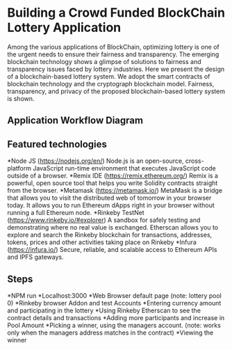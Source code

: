 # Building a Crowd Funded BlockChain Lottery Application

Among the various applications of BlockChain, optimizing lottery is one of the urgent needs to ensure their fairness and transparency. The emerging blockchain technology shows a glimpse of solutions to fairness and transparency issues faced by lottery industries. Here we present the design of a blockchain-based lottery system. We adopt the smart contracts of blockchain technology and the cryptograph blockchain model. Fairness, transparency, and privacy of the proposed blockchain-based lottery system is shown.

## Application Workflow Diagram


## Featured technologies

*Node JS (https://nodejs.org/en/)
  Node.js is an open-source, cross-platform JavaScript run-time environment that executes JavaScript code outside of a browser.
*Remix IDE (https://remix.ethereum.org/)
  Remix is a powerful, open source tool that helps you write Solidity contracts straight from the browser.
*Metamask (https://metamask.io/)
  MetaMask is a bridge that allows you to visit the distributed web of tomorrow in your browser today. It allows you to run Ethereum dApps right in your browser without running a full Ethereum node.
*Rinkeby TestNet (https://www.rinkeby.io/#explorer)
  A sandbox for safely testing and demonstrating where no real value is exchanged. Etherscan allows you to explore and search the Rinkeby blockchain for transactions, addresses, tokens, prices and other activities taking place on Rinkeby
*Infura (https://infura.io/)
  Secure, reliable, and scalable access to Ethereum APIs and IPFS gateways.


## Steps

*NPM run
*Localhost:3000
*Web Browser default page (note: lottery pool 0)
*Rinkeby browser Addon and test Accounts
*Entering currency amount and participating in the lottery
*Using Rinkeby Etherscan to see the contract details and transactions
*Adding more participants and increase in Pool Amount
*Picking a winner, using the managers account. (note: works only when the managers address matches in the contract)
*Viewing the winner
